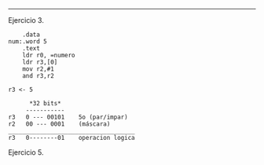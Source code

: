 ----
Ejercicio 3.

```asmarm
	.data
num:.word 5
	.text
	ldr r0, =numero
	ldr r3,[0]
	mov r2,#1
	and r3,r2
```

```
r3 <- 5

	  *32 bits*
     -----------
r3   0 --- 00101    5o (par/impar)
r2   00 --- 0001    (máscara)
____________________________________
r3   0--------01    operacion logica

```

Ejercicio 5.
